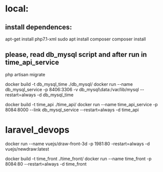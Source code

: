 # local:
## install dependences:

apt-get install php7.1-xml
sudo apt install composer
composer install


## please, read db_mysql script and after run in time_api_service

php artisan migrate

docker build -t db_mysql_time ./db_mysql/
docker run --name db_mysql_service -p 8406:3306 -v db_mysql\data:/var/lib/mysql --restart=always -d db_mysql_time

docker build -t time_api ./time_api/
docker run --name time_api_service -p 8084:8000 --link db_mysql_service --restart=always -d time_api

# laravel_devops

docker run --name vuejs/draw-front-3d -p 1981:80 -restart=always -d vuejs/newdraw:latest

docker build -t time_front ./time_front/
docker run --name time_front -p 8084:80 --restart=always -d time_front
